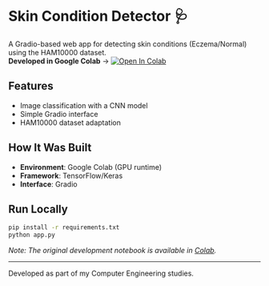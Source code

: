 # Skin Condition Detector 🩺

A Gradio-based web app for detecting skin conditions (Eczema/Normal) using the HAM10000 dataset.  
**Developed in Google Colab** → [![Open In Colab](https://colab.research.google.com/assets/colab-badge.svg)](https://colab.research.google.com/github/your-username/repo-name/blob/main/skin_detector.ipynb)

## Features
- Image classification with a CNN model
- Simple Gradio interface
- HAM10000 dataset adaptation

## How It Was Built
- **Environment**: Google Colab (GPU runtime)  
- **Framework**: TensorFlow/Keras  
- **Interface**: Gradio  

## Run Locally
```bash
pip install -r requirements.txt
python app.py
```
*Note: The original development notebook is available in [Colab](link-to-colab).*

---
Developed as part of my Computer Engineering studies.  
